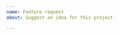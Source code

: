 ```yaml
---
name: Feature request
about: Suggest an idea for this project

---
```


<!-- Please read our Rules of Conduct: https://opensource.microsoft.com/codeofconduct/ -->
<!-- Please search existing issues to avoid creating duplicates. -->

<!-- Describe the feature you'd like. -->
<!-- Please include the latest version of VS Code you've confirmed to not have this feature -->

